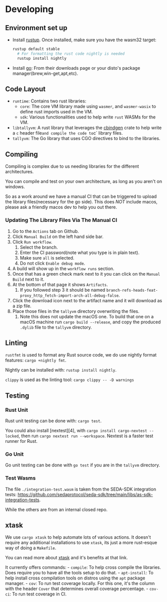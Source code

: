 # Developing

[1]: https://rustup.rs/
[2]: https://go.dev/
[3]: https://nexte.st/

## Environment set up

- Install [rustup][1]. Once installed, make sure you have the wasm32 target:

  ```bash
  rustup default stable
	# For formatting the rust code nightly is needed
	rustup install nightly
  ```

- Install [go][2]: From their downloads page or your disto's package manager(brew,win-get,apt,etc).

## Code Layout

- `runtime`: Contains two rust libraries:
  - `core`: The core VM library made using `wasmer`, and `wasmer-wasix` to define rust imports used in the VM.
  - `sdk`: Various functionalities used to help write `rust` WASMs for the VM.
- `libtallyvm`: A rust library that leverages the [cbindgen](https://crates.io/crates/cbindgen) crate to help write a `c` header file` and compile the code to `c` library files.
- `tallyvm`: The Go library that uses CGO directives to bind to the libraries.

## Compiling

Compiling is complex due to us needing libraries for the different architectures.

You can compile and test on your own architecture, as long as you aren't on windows.

So as a work around we have a manual CI that can be triggered to upload the library files(necessary for the go side). This does *NOT* include macos, please ask a friendly macos dev to help you out there.

### Updating The Library Files Via The Manual CI
1. Go to the `Actions` tab on Github.
2. Click `Manual Build` on the left hand side bar.
3. Click `Run workflow`.
	1. Select the branch.
	2. Enter the CI password(note what you type is in plain text).
	3. Make sure `all` is selected.
	4. Do not click `Enable debug mode`.
4. A build will show up in the `workflow runs` section.
5. Once that has a green check mark next to it you can click on the `Manual Build` next to it.
6. At the bottom of that page it shows `Artifacts`.
	1. If you followed step 3 it should be named `branch-refs-heads-feat-proxy_http_fetch-import-arch-all-debug-false`.
7. Click the download icon next to the artifact name and it will download as a zip file.
8. Place those files in the `tallyvm` directory overwriting the files.
	1. Note this does not update the macOS one. To build that one on a macOS machine run `cargo build --release`, and copy the produced `.dylib` file to the `tallyvm` directory.

## Linting

`rustfmt` is used to format any Rust source code, we do use nightly format features: `cargo +nightly fmt`.

Nightly can be installed with: `rustup install nightly`. 

`clippy` is used as the linting tool: `cargo clippy -- -D warnings`

## Testing

### Rust Unit

Rust unit testing can be done with: `cargo test`.

You could also install [nextest][4], with `cargo install cargo-nextest --locked`, then run `cargo nextest run --workspace`. Nextest is a faster test runner for Rust.

### Go Unit

Go unit testing can be done with `go test` if you are in the `tallyvm` directory.

### Test Wasms

The file `./integration-test.wasm` is taken from the SEDA-SDK integration tests: https://github.com/sedaprotocol/seda-sdk/tree/main/libs/as-sdk-integration-tests.

While the others are from an internal closed repo.

## xtask

We use `cargo xtask` to help automate lots of various actions.
It doesn't require any additional installations to use `xtask`, its just a more rust-esque way of doing a `Makefile`.

You can read more about [xtask](https://github.com/matklad/cargo-xtask) and it's benefits at that link.

It currently offers commands:
	- `compile`: To help cross compile the libraries. Does require you to have all the tools setup to do that.
	- `apt-install`: To help install cross compilation tools on distros using the `apt` package manager.
	- `cov`: To run test coverage locally. For this one, it's the column with the header `Cover` that determines overall coverage percentage.
	- `cov-ci`: To run test coverage in CI.
